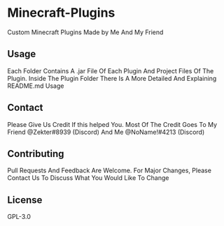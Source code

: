 # Minecraft-Plugins
Custom Minecraft Plugins Made by Me And My Friend
## Usage
Each Folder Contains A .jar File Of Each Plugin And Project Files Of The Plugin. Inside The Plugin Folder There Is A More Detailed And Explaining README.md Usage
## Contact
Please Give Us Credit If this helped You. Most Of The Credit Goes To My Friend @Zekter#8939 (Discord) And Me @NoName!#4213 (Discord)
## Contributing
Pull Requests And Feedback Are Welcome. For Major Changes, Please Contact Us To Discuss What You Would Like To Change
## License
GPL-3.0





